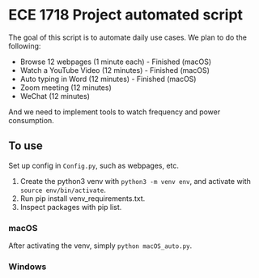 # ECE 1718 Project automated script

The goal of this script is to automate daily use cases. We plan to do the following:

* Browse 12 webpages (1 minute each) - Finished (macOS)
* Watch a YouTube Video (12 minutes) - Finished (macOS)
* Auto typing in Word (12 minutes) - Finished (macOS)
* Zoom meeting (12 minutes)
* WeChat (12 minutes)

And we need to implement tools to watch frequency and power consumption.

## To use

Set up config in `Config.py`, such as webpages, etc.


1. Create the python3 venv with `python3 -m venv env`, and activate with `source env/bin/activate`.
2. Run pip install venv_requirements.txt.
3. Inspect packages with pip list.

### macOS

After activating the venv, simply `python macOS_auto.py`.

### Windows